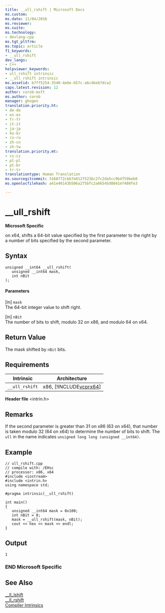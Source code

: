 ```yaml
---
title: __ull_rshift | Microsoft Docs
ms.custom: 
ms.date: 11/04/2016
ms.reviewer: 
ms.suite: 
ms.technology:
- devlang-cpp
ms.tgt_pltfrm: 
ms.topic: article
f1_keywords:
- __ull_rshift
dev_langs:
- C++
helpviewer_keywords:
- ull_rshift intrinsic
- __ull_rshift intrinsic
ms.assetid: b7ff5254-3540-4e6e-b57c-a6c4beb7dca2
caps.latest.revision: 12
author: corob-msft
ms.author: corob
manager: ghogen
translation.priority.ht:
- de-de
- es-es
- fr-fr
- it-it
- ja-jp
- ko-kr
- ru-ru
- zh-cn
- zh-tw
translation.priority.mt:
- cs-cz
- pl-pl
- pt-br
- tr-tr
translationtype: Human Translation
ms.sourcegitcommit: 3168772cbb7e8127523bc2fc2da5cc9b4f59beb8
ms.openlocfilehash: a41e46143b506a275bfc2a66545d0841ef480fe3

---
```

# __ull_rshift
**Microsoft Specific**  
  
 on x64, shifts a 64-bit value specified by the first parameter to the right by a number of bits specified by the second parameter.  
  
## Syntax  
  
```  
unsigned __int64 __ull_rshift(   
   unsigned __int64 mask,    
   int nBit   
);  
```  
  
#### Parameters  
 [in] `mask`  
 The 64-bit integer value to shift right.  
  
 [in] `nBit`  
 The number of bits to shift, modulo 32 on x86, and modulo 64 on x64.  
  
## Return Value  
 The mask shifted by `nBit` bits.  
  
## Requirements  
  
|Intrinsic|Architecture|  
|---------------|------------------|  
|`__ull_rshift`|x86, [!INCLUDE[vcprx64](../assembler/inline/includes/vcprx64_md.md)]|  
  
 **Header file** \<intrin.h>  
  
## Remarks  
 If the second parameter is greater than 31 on x86 (63 on x64), that number is taken modulo 32 (64 on x64) to determine the number of bits to shift. The `ull` in the name indicates `unsigned long long (unsigned __int64)`.  
  
## Example  
  
```  
// ull_rshift.cpp  
// compile with: /EHsc  
// processor: x86, x64  
#include <iostream>  
#include <intrin.h>  
using namespace std;  
  
#pragma intrinsic(__ull_rshift)  
  
int main()  
{  
   unsigned __int64 mask = 0x100;  
   int nBit = 8;  
   mask = __ull_rshift(mask, nBit);  
   cout << hex << mask << endl;  
}  
```  
  
## Output  
  
```  
1  
```  
  
### END Microsoft Specific  
  
## See Also  
 [__ll_lshift](../intrinsics/ll-lshift.md)   
 [__ll_rshift](../intrinsics/ll-rshift.md)   
 [Compiler Intrinsics](../intrinsics/compiler-intrinsics.md)


<!--HONumber=Jan17_HO2-->


